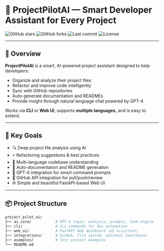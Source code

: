 # 🤖 ProjectPilotAI — Smart Developer Assistant for Every Project

![GitHub stars](https://img.shields.io/github/stars/Web4application/project_pilot_ai?style=social)
![GitHub forks](https://img.shields.io/github/forks/Web4application/project_pilot_ai?style=social)
![Last commit](https://img.shields.io/github/last-commit/Web4application/project_pilot_ai)
![License](https://img.shields.io/github/license/Web4application/project_pilot_ai)

---

## 🧠 Overview

**ProjectPilotAI** is a smart, AI-powered project assistant designed to help developers:
- Organize and analyze their project files
- Refactor and improve code intelligently
- Sync with GitHub repositories
- Auto-generate documentation and READMEs
- Provide insight through natural language chat powered by GPT-4

Works via **CLI** or **Web UI**, supports **multiple languages**, and is easy to extend.

---

## 🎯 Key Goals

- 🔍 Deep project file analysis using AI
- ⚡️ Refactoring suggestions & best practices
- 📁 Multi-language codebase understanding
- 📝 Auto-documentation and README generation
- 🧠 GPT-4 integration for smart command prompts
- 🔗 GitHub API integration for pull/push/review
- 🌐 Simple and beautiful FastAPI-based Web UI

---

## 📦 Project Structure

```bash
project_pilot_ai/
├── ai_core/           # GPT-4 logic: analysis, prompts, task engine
├── cli/               # CLI commands for dev automation
├── web_ui/            # FastAPI Web dashboard (UI assistant)
├── integrations/      # GitHub, file system, optional toolchains
├── examples/          # Test project examples
└── README.md

